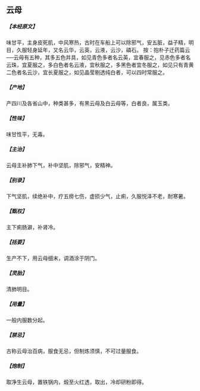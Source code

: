 ## 云母

##### 【本经原文】
味甘平，主身皮死肌，中风寒热，古时在车船上可以除邪气，安五脏，益子精，明目，久服轻身延年，又名云华，云英，云液，云沙，磷石。
按：抱朴子迁药篇云──云母有五种，其多五色并具，如见青色多者名云英，宜春服之，见赤色多者名云珠，宜夏服之，多白色者名云液，宜秋服之，多黑色者宜冬服之，如见只有青黄二色者名云沙，宜长夏服之，如见晶莹剔透纯白者，可以四时常服之。
##### 【产地】
产四川及各省山中，种类甚多，有黑云母及白云母等，白者良，属玉类。
##### 【性味】
味甘性平，无毒。
##### 【主治】
云母主补肺下气，补中坚肌，除邪气，安精神。
##### 【别录】
下气坚肌，续绝补中，疗五痨七伤，虚损少气，止痢，久服悦泽不老，耐寒暑。
##### 【甄权】
主下痢肠澼，补肾冷。
##### 【括要】
生产不下，用云母细末，调酒涂于阴门。
##### 【灵胎】
清肺明目。
##### 【用量】
一般内服数分起。
##### 【禁忌】
古称云母治百病，服食无忌，但制炼须慎，不可过量服食。
##### 【炮制】
取净生云母，置铁锅内，煅至火红透，取出，冷却研粉即得。
